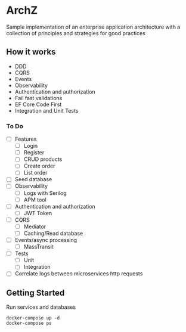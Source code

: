 # ArchZ
Sample implementation of an enterprise application architecture with a collection of principles and strategies for good practices

## How it works

- DDD
- CQRS
- Events
- Observability
- Authentication and authorization
- Fail fast validations
- EF Core Code First
- Integration and Unit Tests

### To Do
- [ ] Features
	- [ ] Login
	- [ ] Register
	- [ ] CRUD products
	- [ ] Create order
	- [ ] List order
- [ ] Seed database
- [ ] Observability
	- [ ] Logs with Serilog
	- [ ] APM tool
- [ ] Authentication and authorization
	- [ ] JWT Token
- [ ] CQRS
	- [ ] Mediator
	- [ ] Caching/Read database
- [ ] Events/async processing
	- [ ] MassTransit 
- [ ] Tests
	- [ ] Unit
	- [ ] Integration
- [ ] Correlate logs between microservices http requests

## Getting Started

Run services and databases
```
docker-compose up -d
docker-compose ps
```
